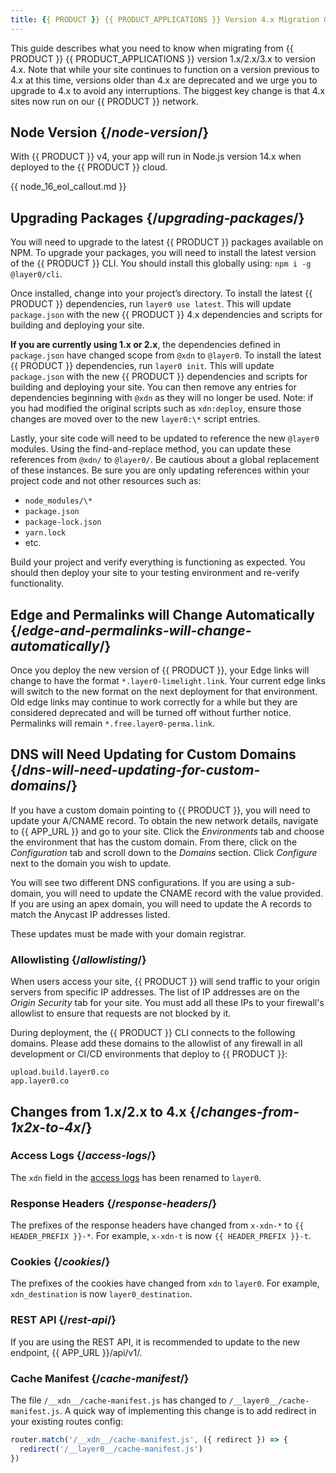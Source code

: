 ```yaml
---
title: {{ PRODUCT }} {{ PRODUCT_APPLICATIONS }} Version 4.x Migration Guide
---
```


This guide describes what you need to know when migrating from {{ PRODUCT }} {{ PRODUCT_APPLICATIONS }} version 1.x/2.x/3.x to version 4.x. Note that while your site continues to function on a version previous to 4.x at this time, versions older than 4.x are deprecated and we urge you to upgrade to 4.x to avoid any interruptions. The biggest key change is that 4.x sites now run on our {{ PRODUCT }} network.

## Node Version {/*node-version*/}

With {{ PRODUCT }} v4, your app will run in Node.js version 14.x when deployed to the {{ PRODUCT }} cloud.

{{ node_16_eol_callout.md }}

## Upgrading Packages {/*upgrading-packages*/}

You will need to upgrade to the latest {{ PRODUCT }} packages available on NPM. To upgrade your packages, you will need to install the latest version of the {{ PRODUCT }} CLI. You should install this globally using: `npm i -g @layer0/cli`.

Once installed, change into your project’s directory. To install the latest {{ PRODUCT }} dependencies, run `layer0 use latest`. This will update `package.json` with the new {{ PRODUCT }} 4.x dependencies and scripts for building and deploying your site.

**If you are currently using 1.x or 2.x**, the dependencies defined in `package.json` have changed scope from `@xdn` to `@layer0`. To install the latest {{ PRODUCT }} dependencies, run `layer0 init`. This will update `package.json` with the new {{ PRODUCT }} dependencies and scripts for building and deploying your site. You can then remove any entries for dependencies beginning with `@xdn` as they will no longer be used. Note: if you had modified the original scripts such as `xdn:deploy`, ensure those changes are moved over to the new `layer0:\*` script entries.

Lastly, your site code will need to be updated to reference the new `@layer0` modules. Using the find-and-replace method, you can update these references from `@xdn/` to `@layer0/`. Be cautious about a global replacement of these instances. Be sure you are only updating references within your project code and not other resources such as:

- `node_modules/\*`
- `package.json`
- `package-lock.json`
- `yarn.lock`
- etc.

Build your project and verify everything is functioning as expected. You should then deploy your site to your testing environment and re-verify functionality.

## Edge and Permalinks will Change Automatically {/*edge-and-permalinks-will-change-automatically*/}

Once you deploy the new version of {{ PRODUCT }}, your Edge links will change to have the format `*.layer0-limelight.link`. Your current edge links will switch to the new format on the next deployment for that environment. Old edge links may continue to work correctly for a while but they are considered deprecated and will be turned off without further notice. Permalinks will remain `*.free.layer0-perma.link`.

## DNS will Need Updating for Custom Domains {/*dns-will-need-updating-for-custom-domains*/}

If you have a custom domain pointing to {{ PRODUCT }}, you will need to update your A/CNAME record. To obtain the new network details, navigate to {{ APP_URL }} and go to your site. Click the _Environments_ tab and choose the environment that has the custom domain. From there, click on the _Configuration_ tab and scroll down to the _Domains_ section. Click _Configure_ next to the domain you wish to update.

You will see two different DNS configurations. If you are using a sub-domain, you will need to update the CNAME record with the value provided. If you are using an apex domain, you will need to update the A records to match the Anycast IP addresses listed.

These updates must be made with your domain registrar.

### Allowlisting {/*allowlisting*/}

When users access your site, {{ PRODUCT }} will send traffic to your origin servers from specific IP addresses. The list of IP addresses are on the _Origin Security_ tab for your site. You must add all these IPs to your firewall's allowlist to ensure that requests are not blocked by it.

During deployment, the {{ PRODUCT }} CLI connects to the following domains. Please add these domains to the allowlist of any firewall in all development or CI/CD environments that deploy to {{ PRODUCT }}:

```
upload.build.layer0.co
app.layer0.co
```

## Changes from 1.x/2.x to 4.x {/*changes-from-1x2x-to-4x*/}

### Access Logs {/*access-logs*/}

The `xdn` field in the [access logs](/applications/develop/logs#access-logs) has been renamed to `layer0`.

### Response Headers {/*response-headers*/}

The prefixes of the response headers have changed from `x-xdn-*` to `{{ HEADER_PREFIX }}-*`. For example, `x-xdn-t` is now `{{ HEADER_PREFIX }}-t`.

### Cookies {/*cookies*/}

The prefixes of the cookies have changed from `xdn` to `layer0`. For example, `xdn_destination` is now `layer0_destination`.

### REST API {/*rest-api*/}

If you are using the REST API, it is recommended to update to the new endpoint, {{ APP_URL }}/api/v1/.

### Cache Manifest {/*cache-manifest*/}

The file `/__xdn__/cache-manifest.js` has changed to `/__layer0__/cache-manifest.js`. A quick way of implementing this change is to add redirect in your existing routes config:

```js
router.match('/__xdn__/cache-manifest.js', ({ redirect }) => {
  redirect('/__layer0__/cache-manifest.js')
})
```
